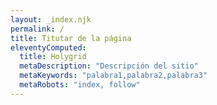 ```yaml
---
layout: _index.njk
permalink: /
title: Titutar de la página
eleventyComputed:
  title: Holygrid
  metaDescription: "Descripción del sitio"
  metaKeywords: "palabra1,palabra2,palabra3"
  metaRobots: "index, follow"
---
```

